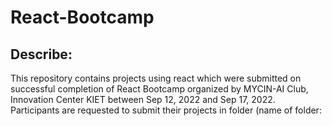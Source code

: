 # React-Bootcamp

## Describe:
This repository contains projects using react which were submitted on successful completion of React Bootcamp organized by MYCIN-AI Club, Innovation Center KIET between Sep 12, 2022 and Sep 17, 2022.<br>
Participants are requested to submit their projects in folder (name of folder: <title of project> in Sentence Case) which contains a readme and all codes with all media files used.
<br>Participants are expected to add their projects as folder and Title of the project in the list below as soon as possible.
<br>
<i>Keep the code/files clean and well formatted to make it easy for contributers to contribute to your project.</i>

### Official Post: <a href="https://www.instagram.com/p/CiSxYo7PoJn/">Instagram</a>


![MYCIN LOGO](https://user-images.githubusercontent.com/76547274/193342819-bc84f078-d7cb-4f99-aeb1-05867a7bdce3.jpg)
In case of queries, contact us at <a href="mailto:mycin@kiet.edu">mycin@kiet.edu</a>.
